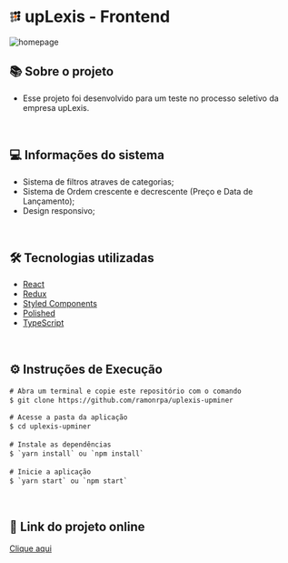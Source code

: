 # <img alt="JavaScript" height="20px" src="public/favicon.png" /> upLexis - Frontend

![homepage](https://media.discordapp.net/attachments/552518745910673408/897161031925788753/unknown.png)
&nbsp;

## 📚 Sobre o projeto

- Esse projeto foi desenvolvido para um teste no processo seletivo da empresa upLexis.

&nbsp;

## 💻 Informações do sistema

- Sistema de filtros atraves de categorias;
- Sistema de Ordem crescente e decrescente (Preço e Data de Lançamento);
- Design responsivo;

&nbsp;

## 🛠️ Tecnologias utilizadas

- [React](https://pt-br.reactjs.org/E)
- [Redux](https://redux.js.org/)
- [Styled Components](https://styled-components.com/)
- [Polished](https://polished.js.org)
- [TypeScript](https://www.typescriptlang.org/)

&nbsp;

## ⚙️ Instruções de Execução

```
# Abra um terminal e copie este repositório com o comando
$ git clone https://github.com/ramonrpa/uplexis-upminer
```

```
# Acesse a pasta da aplicação
$ cd uplexis-upminer

# Instale as dependências
$ `yarn install` ou `npm install`

# Inicie a aplicação
$ `yarn start` ou `npm start`

```

&nbsp;

## 🔗 Link do projeto online

[Clique aqui](https://uplexis-upminer.vercel.app)

